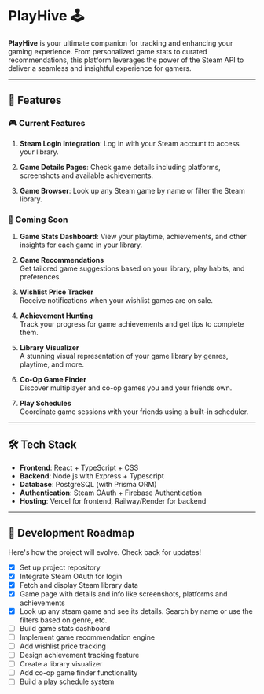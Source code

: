 # PlayHive 🕹️

**PlayHive** is your ultimate companion for tracking and enhancing your gaming experience. From personalized game stats to curated recommendations, this platform leverages the power of the Steam API to deliver a seamless and insightful experience for gamers.

---

## 🌟 Features

### 🎮 Current Features

1. **Steam Login Integration**: 
   Log in with your Steam account to access your library.

2. **Game Details Pages**:
   Check game details including platforms, screenshots and available achievements.

3. **Game Browser**:
   Look up any Steam game by name or filter the Steam library.

### 🚀 Coming Soon
 
1. **Game Stats Dashboard**: 
   View your playtime, achievements, and other insights for each game in your library.

2. **Game Recommendations**  
   Get tailored game suggestions based on your library, play habits, and preferences.

3. **Wishlist Price Tracker**  
   Receive notifications when your wishlist games are on sale.

4. **Achievement Hunting**  
   Track your progress for game achievements and get tips to complete them.

5. **Library Visualizer**  
   A stunning visual representation of your game library by genres, playtime, and more.

6. **Co-Op Game Finder**  
   Discover multiplayer and co-op games you and your friends own.

7. **Play Schedules**  
   Coordinate game sessions with your friends using a built-in scheduler.

---

## 🛠️ Tech Stack

- **Frontend**: React + TypeScript + CSS
- **Backend**: Node.js with Express + Typescript
- **Database**: PostgreSQL (with Prisma ORM)
- **Authentication**: Steam OAuth + Firebase Authentication
- **Hosting**: Vercel for frontend, Railway/Render for backend

---

## 🚧 Development Roadmap

Here's how the project will evolve. Check back for updates!

- [x] Set up project repository  
- [x] Integrate Steam OAuth for login  
- [x] Fetch and display Steam library data  
- [x] Game page with details and info like screenshots, platforms and achievements 
- [x] Look up any steam game and see its details. Search by name or use the filters based on genre, etc.
- [ ] Build game stats dashboard  
- [ ] Implement game recommendation engine  
- [ ] Add wishlist price tracking  
- [ ] Design achievement tracking feature  
- [ ] Create a library visualizer  
- [ ] Add co-op game finder functionality  
- [ ] Build a play schedule system  

